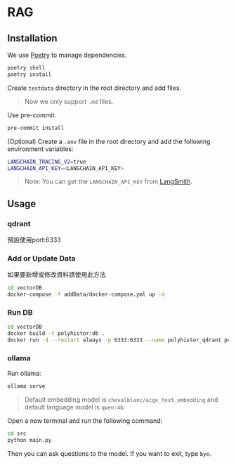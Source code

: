 # RAG

## Installation

We use [Poetry](https://python-poetry.org/) to manage dependencies.

```bash
poetry shell
poetry install
```


Create `testdata` directory in the root directory and add files.

> Now we only support `.md` files.

Use pre-commit.
```bash
pre-commit install
```


(Optional) Create a `.env` file in the root directory and add the following environment variables:

```bash
LANGCHAIN_TRACING_V2=true
LANGCHAIN_API_KEY=<LANGCHAIN_API_KEY>
```
> Note: You can get the `LANGCHAIN_API_KEY` from [LangSmith](https://www.langchain.com/langsmith).


## Usage

### qdrant
預設使用port:6333
### Add or Update Data
如果要新增或修改資料請使用此方法
```bash
cd vectorDB
docker-compose -f addData/docker-compose.yml up -d  
```
### Run DB
```bash
cd vectorDB
docker build -t polyhistor:db .
docker run -d --restart always -p 6333:6333 --name polyhistor_qdrant polyhistor:db
```

### ollama

Run ollama:
```bash
ollama serve
```
> Default embedding model is `chevalblanc/acge_text_embedding` and default language model is `qwen:4b`.

Open a new terminal and run the following command:
```bash
cd src
python main.py
```

Then you can ask questions to the model.
If you want to exit, type `bye`.
